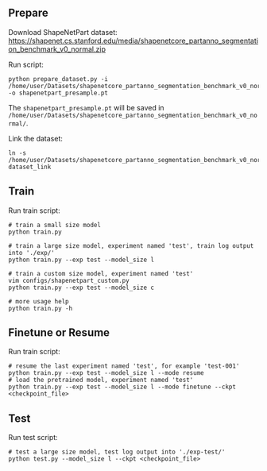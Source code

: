 
## Prepare

Download ShapeNetPart dataset: https://shapenet.cs.stanford.edu/media/shapenetcore_partanno_segmentation_benchmark_v0_normal.zip

Run script:

```shell
python prepare_dataset.py -i /home/user/Datasets/shapenetcore_partanno_segmentation_benchmark_v0_normal/ -o shapenetpart_presample.pt

```

The `shapenetpart_presample.pt` will be saved in `/home/user/Datasets/shapenetcore_partanno_segmentation_benchmark_v0_normal/`. 

Link the dataset:

```shell
ln -s /home/user/Datasets/shapenetcore_partanno_segmentation_benchmark_v0_normal/ dataset_link
```

## Train

Run train script:

```shell
# train a small size model
python train.py

# train a large size model, experiment named 'test', train log output into './exp/'
python train.py --exp test --model_size l

# train a custom size model, experiment named 'test'
vim configs/shapenetpart_custom.py
python train.py --exp test --model_size c

# more usage help
python train.py -h 
```

## Finetune or Resume

Run train script:

```shell
# resume the last experiment named 'test', for example 'test-001'
python train.py --exp test --model_size l --mode resume
# load the pretrained model, experiment named 'test'
python train.py --exp test --model_size l --mode finetune --ckpt <checkpoint_file>
```

## Test

Run test script:

```shell
# test a large size model, test log output into './exp-test/'
python test.py --model_size l --ckpt <checkpoint_file>
```
